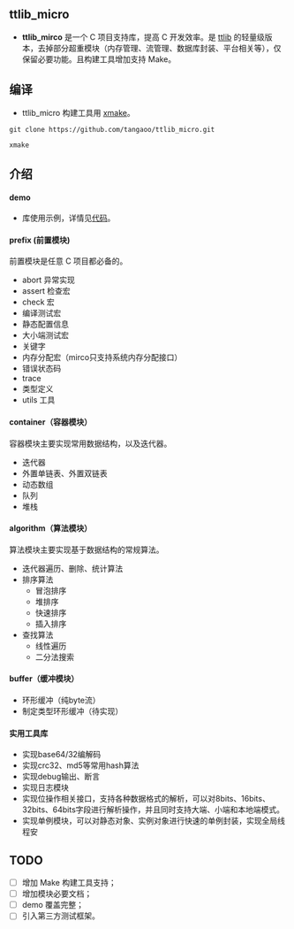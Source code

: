 ## ttlib_micro
* **ttlib_mirco** 是一个 C 项目支持库，提高 C 开发效率。是 [ttlib](https://github.com/tangaoo/ttlib) 的轻量级版本，去掉部分超重模块（内存管理、流管理、数据库封装、平台相关等），仅保留必要功能。且构建工具增加支持 Make。

## 编译 
* ttlib_micro 构建工具用 [xmake](https://github.com/xmake-io/xmake)。

```console
git clone https://github.com/tangaoo/ttlib_micro.git

xmake
```

## 介绍
#### demo
- 库使用示例，详情见[代码](https://github.com/tangaoo/ttlib_micro/tree/main/src/demo)。

#### prefix (前置模块)
前置模块是任意 C 项目都必备的。
- abort 异常实现
- assert 检查宏
- check 宏
- 编译测试宏
- 静态配置信息
- 大小端测试宏
- 关键字
- 内存分配宏（mirco只支持系统内存分配接口）
- 错误状态码
- trace
- 类型定义
- utils 工具

#### container（容器模块）
容器模块主要实现常用数据结构，以及迭代器。
- 迭代器
- 外置单链表、外置双链表
- 动态数组
- 队列
- 堆栈

#### algorithm（算法模块）
算法模块主要实现基于数据结构的常规算法。
- 迭代器遍历、删除、统计算法
- 排序算法
	- 冒泡排序
	- 堆排序
	- 快速排序
	- 插入排序
- 查找算法
    - 线性遍历
    - 二分法搜索

#### buffer（缓冲模块）
- 环形缓冲（纯byte流）
- 制定类型环形缓冲（待实现）
  
#### 实用工具库
- 实现base64/32编解码
- 实现crc32、md5等常用hash算法
- 实现debug输出、断言
- 实现日志模块
- 实现位操作相关接口，支持各种数据格式的解析，可以对8bits、16bits、32bits、64bits字段进行解析操作，并且同时支持大端、小端和本地端模式。
- 实现单例模块，可以对静态对象、实例对象进行快速的单例封装，实现全局线程安

## TODO
* [ ] 增加 Make 构建工具支持；
* [ ] 增加模块必要文档；
* [ ] demo 覆盖完整；
* [ ] 引入第三方测试框架。